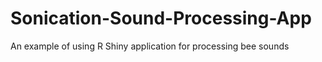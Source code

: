 # Sonication-Sound-Processing-App
An example of using R Shiny application for processing bee sounds
